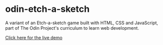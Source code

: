 # odin-etch-a-sketch

A variant of an Etch-a-sketch game built with HTML, CSS and JavaScript, part of The Odin Project's curriculum to learn web development.

[Click here for the live demo](https://amayadf.io/odin-etch-a-sketch/)
